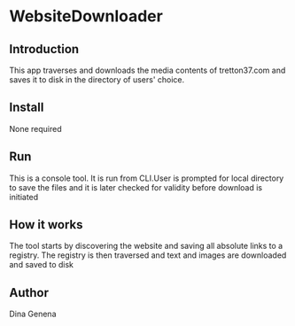 # WebsiteDownloader

## Introduction
This app traverses and downloads the media contents of tretton37.com and saves it to disk in the directory of users' choice.

## Install
None required

## Run
This is a console tool. It is run from CLI.User is prompted for local directory to save the files and it is later checked for validity before download is initiated

## How it works
The tool starts by discovering the website and saving all absolute links to a registry. The registry is then traversed and text and images are downloaded and 
saved to disk

## Author
 Dina Genena
 
